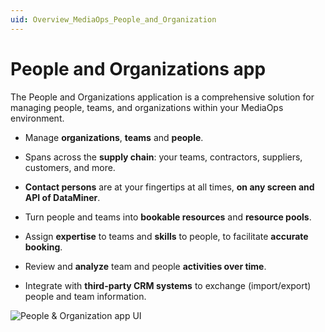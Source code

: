 ```yaml
---
uid: Overview_MediaOps_People_and_Organization
---
```


# People and Organizations app

The People and Organizations application is a comprehensive solution for managing people, teams, and organizations within your MediaOps environment.

- Manage **organizations**, **teams** and **people**.

- Spans across the **supply chain**: your teams, contractors, suppliers, customers, and more.

- **Contact persons** are at your fingertips at all times, **on any screen and API of DataMiner**.

- Turn people and teams into **bookable resources** and **resource pools**.

- Assign **expertise** to teams and **skills** to people, to facilitate **accurate booking**.

- Review and **analyze** team and people **activities over time**.

- Integrate with **third-party CRM systems** to exchange (import/export) people and team information.

![People & Organization app UI](~/dataminer-overview/images/MediaOps_People_Organization.gif)
